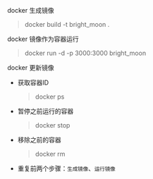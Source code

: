 docker 生成镜像
> docker build -t bright_moon .

docker 镜像作为容器运行  
> docker run -d -p 3000:3000 bright_moon

docker 更新镜像
- 获取容器ID
  > docker ps
- 暂停之前运行的容器
  > docker stop <the-container-id>
  > 
- 移除之前的容器
  > docker rm <the-container-id>
- 重复前两个步骤：`生成镜像`、`运行镜像`
